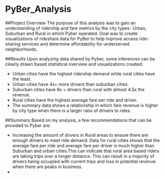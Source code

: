 # PyBer_Analysis
##Project Overview
The purpose of this analysis was to gain an understanding of ridership and fare metrics by the city types- Urban, Suburban and Rural in which Pyber operated. Goal was to create visualizations of rideshare data for PyBer to help improve access ride-sharing services and determine affordability for underserved neighborhoods.

##Results
Upon analyzing data shared by Pyber, some inferences can be clearly drawn based statistical overview and visualizations created:
* Urban cities have the highest ridership demand while rural cities have the least.
* Urban cities have 4x+ more drivers than suburban cities.
* Suburban cities have 6x + drivers than rural with almost 4.5x the revenue.
* Rural cities have the highest average fare per ride and driver.
* The summary data shows a relationship in which fare revenue is higher by city type when there is a larger ratio of drivers to rides.

##Summary
Based on my analysis, a few recommendations that can be provided to Pyber are:
* Increasing the amount of drivers in Rural areas to ensure there are enough drivers to meet ride demand. Data for rural cities shows that the average fare per ride and average fare per driver is much higher than Suburban and urban cities.This can indicate that rural area based riders are taking trips over a longer distance. This can result in a majority of drivers being occupied with current trips and loss in potential revenue when there are peaks in business.
* 
